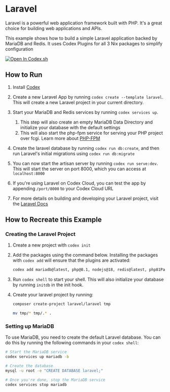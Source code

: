 # Laravel

Laravel is a powerful web application framework built with PHP. It's a great choice for building web applications and APIs.

This example shows how to build a simple Laravel application backed by MariaDB and Redis. It uses Codex Plugins for all 3 Nix packages to simplify configuration

[![Open In Codex.sh](https://www.khulnasoft/img/codex/open-in-codex.svg)](https://codex.sh/github.com/khulnasoft/codex/?folder=examples/stacks/laravel)

## How to Run

1. Install [Codex](https://www.khulnasoft/codex/docs/installing_codex/)

1. Create a new Laravel App by running `codex create --template laravel`. This will create a new Laravel project in your current directory.

1. Start your MariaDB and Redis services by running `codex services up`.
   1. This step will also create an empty MariaDB Data Directory and initialize your database with the default settings
   2. This will also start the php-fpm service for serving your PHP project over fcgi. Learn more about [PHP-FPM](https://www.php.net/manual/en/install.fpm.php)

1. Create the laravel database by running `codex run db:create`, and then run Laravel's initial migrations using `codex run db:migrate`

1. You can now start the artisan server by running `codex run serve:dev`. This will start the server on port 8000, which you can access at `localhost:8000`

1. If you're using Laravel on Codex Cloud, you can test the app by appending `/port/8000` to your Codex Cloud URL

1. For more details on building and developing your Laravel project, visit the [Laravel Docs](https://laravel.com/docs/10.x)


## How to Recreate this Example

### Creating the Laravel Project

1. Create a new project with `codex init`

2. Add the packages using the command below. Installing the packages with `codex add` will ensure that the plugins are activated:

    ```bash
    codex add mariadb@latest, php@8.1, nodejs@18, redis@latest, php81Packages.composer@latest
    ```

3. Run `codex shell` to start your shell. This will also initialize your database by running `initdb` in the init hook.

4. Create your laravel project by running:

    ```bash
    composer create-project laravel/laravel tmp

    mv tmp/* tmp/.* .
    ```

### Setting up MariaDB

To use MariaDB, you need to create the default Laravel database. You can do this by running the following commands in your `codex shell`:

```bash
# Start the MariaDB service
codex services up mariadb -b

# Create the database
mysql -u root -e "CREATE DATABASE laravel;"

# Once you're done, stop the MariaDB service
codex services stop mariadb
```
